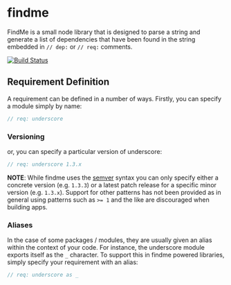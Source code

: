 # findme

FindMe is a small node library that is designed to parse a string and generate a list of dependencies that have been found in the string embedded in `// dep:` or `// req:` comments.

<a href="http://travis-ci.org/#!/DamonOehlman/findme"><img src="https://secure.travis-ci.org/DamonOehlman/findme.png" alt="Build Status"></a>

## Requirement Definition

A requirement can be defined in a number of ways. Firstly, you can specify a module simply by name:

```js
// req: underscore
```

### Versioning

or, you can specify a particular version of underscore:

```js
// req: underscore 1.3.x
```

__NOTE__: While findme uses the [semver](http://semver.org/) syntax you can only specify either a concrete version (e.g. `1.3.3`) or a latest patch release for a specific minor version (e.g. `1.3.x`).  Support for other patterns has not been provided as in general using patterns such as `>= 1` and the like are discouraged when building apps.

### Aliases

In the case of some packages / modules, they are usually given an alias within the context of your code.  For instance, the underscore module exports itself as the `_` character.  To support this in findme powered libraries, simply specify your requirement with an alias:

```js
// req: underscore as _
```